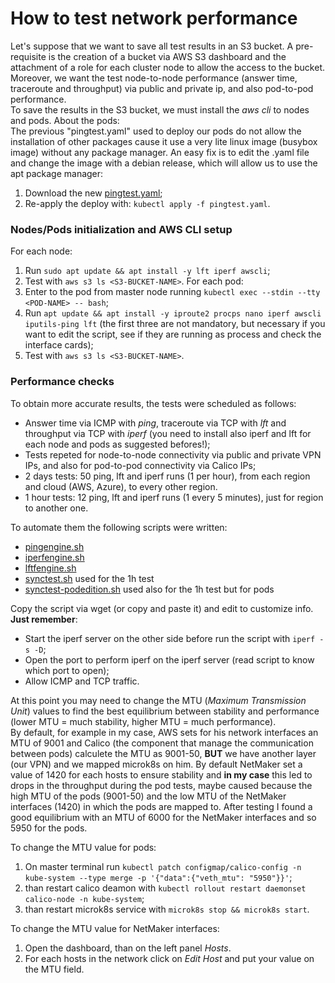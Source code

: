 # How to test network performance
Let's suppose that we want to save all test results in an S3 bucket. A pre-requisite is the creation of a bucket via AWS S3 dashboard and the attachment of a role for each cluster node to allow the access to the bucket.\
Moreover, we want the test node-to-node performance (answer time, traceroute and throughput) via public and private ip, and also pod-to-pod performance.\
To save the results in the S3 bucket, we must install the *aws cli* to nodes and pods. About the pods:\
The previous "pingtest.yaml" used to deploy our pods do not allow the installation of other packages cause it use a very lite linux image (busybox image) without any package manager. An easy fix is to edit the .yaml file and change the image with a debian release, which will allow us to use the apt package manager:
1. Download the new [pingtest.yaml](https://pastebin.com/raw/0Kw4EUa1);
2. Re-apply the deploy with: `kubectl apply -f pingtest.yaml`.

### Nodes/Pods initialization and AWS CLI setup
For each node:
1. Run `sudo apt update && apt install -y lft iperf awscli`;
2. Test with `aws s3 ls <S3-BUCKET-NAME>`.
For each pod:
1. Enter to the pod from master node running `kubectl exec --stdin --tty <POD-NAME> -- bash`;
2. Run `apt update && apt install -y iproute2 procps nano iperf awscli iputils-ping lft` (the first three are not mandatory, but necessary if you want to edit the script, see if they are running as process and check the interface cards);
3. Test with `aws s3 ls <S3-BUCKET-NAME>`.

### Performance checks
To obtain more accurate results, the tests were scheduled as follows:
- Answer time via ICMP with *ping*, traceroute via TCP with *lft* and throughput via TCP with *iperf* (you need to install also iperf and lft for each node and pods as suggested befores!);
- Tests repeted for node-to-node connectivity via public and private VPN IPs, and also for pod-to-pod connectivity via Calico IPs;
- 2 days tests: 50 ping, lft and iperf runs (1 per hour), from each region and cloud (AWS, Azure), to every other region.
- 1 hour tests: 12 ping, lft and iperf runs (1 every 5 minutes), just for region to another one.

To automate them the following scripts were written:
- [pingengine.sh](https://pastebin.com/raw/ATcbS0Mq)
- [iperfengine.sh](https://pastebin.com/raw/7HKBX8dc)
- [lftfengine.sh](https://pastebin.com/raw/VfBLpH65)
- [synctest.sh](https://pastebin.com/raw/fDceBw3m) used for the 1h test
- [synctest-podedition.sh](https://pastebin.com/raw/bhdbihJy) used also for the 1h test but for pods

Copy the script via wget (or copy and paste it) and edit to customize info.\
**Just remember**:
- Start the iperf server on the other side before run the script with `iperf -s -D`;
- Open the port to perform iperf on the iperf server (read script to know which port to open);
- Allow ICMP and TCP traffic.

At this point you may need to change the MTU (*Maximum Transmission Unit*) values to find the best equilibrium between stability and performance (lower MTU = much stability, higher MTU = much performance).\
By default, for example in my case, AWS sets for his network interfaces an MTU of 9001 and Calico (the component that manage the communication between pods) calculete the MTU as 9001-50, **BUT** we have another layer (our VPN) and we mapped microk8s on him. By default NetMaker set a value of 1420 for each hosts to ensure stability and **in my case** this led to drops in the throughput during the pod tests, maybe caused because the high MTU of the pods (9001-50) and the low MTU of the NetMaker interfaces (1420) in which the pods are mapped to. After testing I found a good equilibrium with an MTU of 6000 for the NetMaker interfaces and so 5950 for the pods.

To change the MTU value for pods:
1. On master terminal run `kubectl patch configmap/calico-config -n kube-system --type merge -p '{"data":{"veth_mtu": "5950"}}'`;
2. than restart calico deamon with `kubectl rollout restart daemonset calico-node -n kube-system`;
3. than restart microk8s service with `microk8s stop && microk8s start`.

To change the MTU value for NetMaker interfaces:
1. Open the dashboard, than on the left panel *Hosts*.
2. For each hosts in the network click on *Edit Host* and put your value on the MTU field.